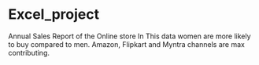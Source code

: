 # Excel_project
Annual Sales Report of the Online store
In This data women are more likely to buy compared to men. 
Amazon, Flipkart and Myntra channels are max contributing.
